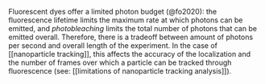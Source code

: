 Fluorescent dyes offer a limited photon budget (@fo2020): the fluorescence lifetime limits the maximum rate at which photons can be emitted, and *photobleaching* limits the total number of photons that can be emitted overall. Therefore, there is a tradeoff between amount of photons per second and overall length of the experiment. In the case of [[nanoparticle tracking]], this affects the accuracy of the localization and the number of frames over which a particle can be tracked through fluorescence (see: [[limitations of nanoparticle tracking analysis]]). 